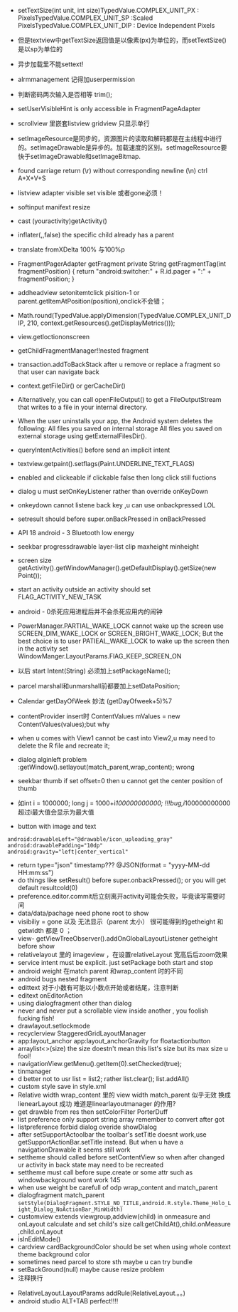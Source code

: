 - setTextSize(int unit, int size)TypedValue.COMPLEX_UNIT_PX : PixelsTypedValue.COMPLEX_UNIT_SP :Scaled PixelsTypedValue.COMPLEX_UNIT_DIP : Device Independent Pixels
- 但是textview中getTextSize返回值是以像素(px)为单位的，而setTextSize()是以sp为单位的
- 异步加载里不能settext!
- alrmmanagement  记得加userpermission
- 判断密码两次输入是否相等 trim();
-  setUserVisibleHint is only accessible in FragmentPageAdapter
- scrollview 里嵌套listview gridview 只显示单行
- setImageResource是同步的，资源图片的读取和解码都是在主线程中进行的。setImageDrawable是异步的。加载速度的区别。setImageResource要快于setImageDrawable和setImageBitmap.
- found carriage return (\r) without corresponding newline (\n)  ctrl A+X+V+S
- listview adapter visible  set visible 或者gone必须！
- softinput manifext resize
- cast (youractivity)getActivity()
- inflater(,,false) the specific child already has a parent
- translate fromXDelta 100% 与100%p 
-  FragmentPagerAdapter getFragment private String getFragmentTag(int fragmentPosition) {
		return "android:switcher:" + R.id.pager + ":" + fragmentPosition;
	}
- addheadview setonitemtclick pisition-1 or parent.getItemAtPosition(position),onclick不会错；
- Math.round(TypedValue.applyDimension(TypedValue.COMPLEX_UNIT_DIP, 210, context.getResources().getDisplayMetrics()));
- view.getloctiononscreen
- getChildFragmentManager!!nested fragment
- transaction.addToBackStack after u remove or replace a fragment so that user can navigate back
- context.getFileDir() or gerCacheDir()
- Alternatively, you can call openFileOutput() to get a FileOutputStream that writes to a file in your internal directory.
- When the user uninstalls your app, the Android system deletes the following:
   All files you saved on internal storage
   All files you saved on external storage using getExternalFilesDir().
- queryIntentActivities() before send an implicit intent
- textview.getpaint().setflags(Paint.UNDERLINE_TEXT_FLAGS)
- enabled and clickeable if clickable false then long click still fuctions
- dialog u must setOnKeyListener rather than override onKeyDown
- onkeydown cannot listene back key ,u can use onbackpressed  LOL
- setresult should before super.onBackPressed in onBackPressed
- API 18 android - 3 Bluetooth low energy

- seekbar progressdrawable layer-list clip maxheight minheight
- screen size getActivity().getWindowManager().getDefaultDisplay().getSize(new Point());
-  start an activity outside an activity should set FLAG_ACTIVITY_NEW_TASK
-  android - 0杀死应用进程后并不会杀死应用内的闹钟
- PowerManager.PARTIAL_WAKE_LOCK cannot wake up the screen use SCREEN_DIM_WAKE_LOCK or SCREEN_BRIGHT_WAKE_LOCK; But the best choice is to user PATIEAL_WAKE_LOCK to wake up the screen then in the activity set WindowManger.LayoutParams.FlAG_KEEP_SCREEN_ON
- 以后 start Intent(String) 必须加上setPackageName();
- parcel marshall和unmarshall前都要加上setDataPosition;
- Calendar getDayOfWeek 妙法 (getDayOfweek+5)%7
- contentProvider insert时 	ContentValues mValues = new ContentValues(values);but why
- when u comes with View1 cannot be cast into View2,u may need to delete the R file and recreate it;
-  dialog alginleft problem :getWindow().setlayout(match_parent,wrap_content);  wrong
- seekbar thumb if set offset=0 then u cannot get the center position of thumb
-  如int i = 1000000; long j = 1000+i*100000000000; !!!bug,i*100000000000超过i最大值会显示为最大值
- button with image and text
```
android:drawableLeft="@drawable/icon_uploading_gray"
android:drawablePadding="10dp"
android:gravity="left|center_vertical"
```
-  return type="json" timestamp??? @JSON(format = "yyyy-MM-dd HH:mm:ss")
- do things like setResult() before super.onbackPressed(); or you will get default resultcold(0)
- preference.editor.commit后立刻离开activity可能会失败，毕竟读写需要时间
- data/data/pachage need phone root to show
- visibiliy = gone 以及 无法显示（parent 太小） 很可能得到的getheight 和getwidth 都是 0 ；
- view- getViewTreeObserver().addOnGlobalLayoutListener getheight before show
- relativelayout 里的 imageview ，在设置relativeLayout 宽高后后zoom效果
- service intent must be explicit. just setPackage both start and stop
- android weight 在match parent 和wrap_content 时的不同
- android bugs nested fragment
- edittext 对于小数有可能以小数点开始或者结尾，注意判断
- editext onEditorAction
- using dialogfragment other than dialog
-  never and never put a scrollable view inside another , you foolish fucking fish!
- drawlayout.setlockmode
- recyclerview StaggeredGridLayoutManager
- app:layout_anchor app:layout_anchorGravity for floatactionbutton
- arraylist<>(size) the size doestn't mean this list's size but its max size u fool!
- navigationView.getMenu().getItem(0).setChecked(true);
- tinmanager
- d better not  to usr list = list2; rather  list.clear(); list.addAll()
- custom style save in style.xml
-  Relative width wrap_content 里的 view width match_parent 似乎无效 换成lienearLayout 成功 难道是linearlayoutmanager 的作用? 
- get drawble from res then setColorFilter PorterDuff 
- list preference only support string array remember to convert after got 
- listpreference forbid dialog  overide showDialog
- after setSupportActoolbar the toolbar's setTitle doesnt work,use getSupportActionBar.setTitle instead. But when u have a navigationDrawable it seems still work
- settheme should called before setContentView so when after changed ur activity in back state may need to be recreated
- settheme must call before supe.create or some attr such as windowbackground wont work 145
-  when use weight be carefull of odp wrap_content and match_parent
- dialogfragment match_parent `setStyle(DialogFragment.STYLE_NO_TITLE,android.R.style.Theme_Holo_Light_Dialog_NoActionBar_MinWidth)`
- customview extends viewgroup,addview(child) in onmeasure and onLayout calculate and set child's size call:getChildAt(),child.onMeasure ,child.onLayout
- isInEditMode()
- cardview cardBackgroundColor should be set when using whole context theme background color
- sometimes need parcel to store sth maybe u can try bundle
- setBackGround(null) maybe cause resize problem
-  注释换行 <p/>
- RelativeLayout.LayoutParams addRule(RelativeLayout.。。)
- android studio ALT+TAB perfect!!!!
